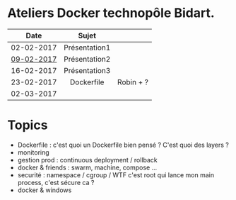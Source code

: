 # Ateliers Docker technopôle Bidart.

| Date                        |      Sujet                                              |           |
|-----------------------------|:-------------------------------------------------------:|----------:|
| 02-02-2017                  |  Présentation1                                          |           |
| [09-02-2017](09.02.2017.md) |  Présentation2                                          |           |
| 16-02-2017                  |  Présentation3                                          |           |
| 23-02-2017                  |  Dockerfile                                             | Robin + ? |
| 02-03-2017                  |                                                         |           |


# Topics

 * Dockerfile : c'est quoi un Dockerfile bien pensé ? C'est quoi des layers ?
 * monitoring
 * gestion prod : continuous deployment / rollback
 * docker & friends : swarm, machine, compose ...
 * securité : namespace / cgroup / WTF c'est root qui lance mon main process, c'est sécure ca ?
 * docker & windows